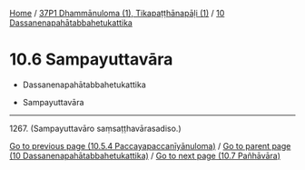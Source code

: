 
[Home](/) / [37P1 Dhammānuloma (1), Tikapaṭṭhānapāḷi (1)](...md) / [10 Dassanenapahātabbahetukattika](../37P1/10.md)

# 10.6 Sampayuttavāra

* Dassanenapahātabbahetukattika

* Sampayuttavāra

---

1267\. (Sampayuttavāro saṃsaṭṭhavārasadiso.)



[Go to previous page (10.5.4 Paccayapaccanīyānuloma)](10.5/10.5.4.md) / [Go to parent page (10 Dassanenapahātabbahetukattika)](../37P1/10.md) / [Go to next page (10.7 Pañhāvāra)](10.7.md)


